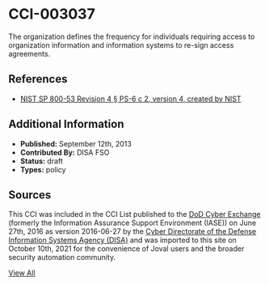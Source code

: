 # CCI-003037

The organization defines the frequency for individuals requiring access to organization information and information systems to re-sign access agreements.

## References ##

* [NIST SP 800-53 Revision 4 § PS-6 c 2, version 4, created by NIST](http://csrc.nist.gov/publications/PubsSPs.html)


## Additional Information ##

* **Published:** September 12th, 2013
* **Contributed By:** DISA FSO
* **Status:** draft
* **Types:** policy

## Sources ##

This CCI was included in the CCI List published to the [DoD Cyber Exchange](https://public.cyber.mil/stigs/cci/)
(formerly the Information Assurance Support Environment (IASE)) on June 27th, 2016 as version
2016-06-27 by the [Cyber Directorate of the Defense Information Systems Agency (DISA)](https://public.cyber.mil/about-cyber/)
and was imported to this site on October 10th, 2021 for the convenience of Joval users and the broader
security automation community.

[View All](../README.md)
